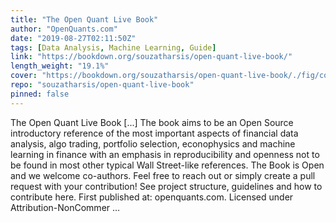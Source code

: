 ```yaml
---
title: "The Open Quant Live Book"
author: "OpenQuants.com"
date: "2019-08-27T02:11:50Z"
tags: [Data Analysis, Machine Learning, Guide]
link: "https://bookdown.org/souzatharsis/open-quant-live-book/"
length_weight: "19.1%"
cover: "https://bookdown.org/souzatharsis/open-quant-live-book/./fig/cover.jpg"
repo: "souzatharsis/open-quant-live-book"
pinned: false
---
```


The Open Quant Live Book [...] The book aims to be an Open Source introductory reference of the most important aspects of financial data analysis, algo trading, portfolio selection, econophysics and machine learning in finance with an emphasis in reproducibility and openness not to be found in most other typical Wall Street-like references. The Book is Open and we welcome co-authors. Feel free to reach out or simply create a pull request with your contribution! See project structure, guidelines and how to contribute here. First published at: openquants.com. Licensed under Attribution-NonCommer ...
